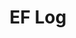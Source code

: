 ---
layout: page_archive_log
title: "EF Log"
category: log
description: A location-specific personal log.
permalink: /log/region/united-states
region: United States
loading_animation: true
sitemap:
  priority: 0.9
---